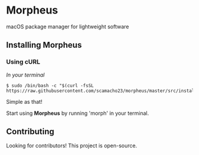 # Morpheus #

macOS package manager for lightweight software

## Installing Morpheus ##

### Using cURL ###

*In your terminal*
```
$ sudo /bin/bash -c "$(curl -fsSL https://raw.githubusercontent.com/scamacho23/morpheus/master/src/install.sh)"
```
Simple as that!

Start using **Morpheus** by running 'morph' in your terminal.

## Contributing ##
Looking for contributors! This project is open-source.

